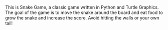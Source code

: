 This is Snake Game, a classic game written in Python and Turtle Graphics. The goal of the game is to move the snake around the board and eat food to grow the snake and increase the score. Avoid hitting the walls or your own tail!
